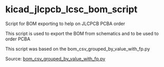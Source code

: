 # kicad_jlcpcb_lcsc_bom_script

Script for BOM exporting to help on JLCPCB PCBA order

This script is used to export the BOM from schematics and to be used to order PCBA

This script was based on the bom_csv_grouped_by_value_with_fp.py

Source: [bom_csv_grouped_by_value_with_fp.py](https://github.com/KiCad/kicad-source-mirror/blob/6ef4d7879e32c0184411ad082a7229fe46ff772e/eeschema/plugins/python_scripts/bom_csv_grouped_by_value_with_fp.py)

